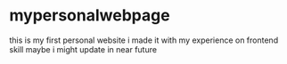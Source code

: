 # mypersonalwebpage

 this is my first personal website i made it with  my experience on frontend skill
 maybe i might update in  near future
